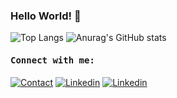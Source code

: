 ### Hello World! 👋

![Top Langs](https://github-readme-stats.vercel.app/api/top-langs/?username=alikhaleghi76)
![Anurag's GitHub stats](https://github-readme-stats.vercel.app/api?username=alikhaleghi76)

 <h4><b><samp>Connect with me:</samp></b></h4>

[![Contact](https://img.shields.io/badge/AliKhaleghi76@gmail.com-0075c8?style=flat-square&logo=gmail&logoColor=white&color=d93025)](mailto:AliKhaleghi76@gmail.com)
[![Linkedin](https://img.shields.io/badge/Ali%20Khaleghi-0077b5?style=flat-square&logo=Linkedin&logoColor=white)](https://www.linkedin.com/in/AliKhaleghi76/) 
[![Linkedin](https://img.shields.io/badge/Ali%20Khaleghi-0077b5?style=flat-square&logo=Github&logoColor=white&color=24292f)](https://www.github.com/AliKhaleghi76/) 


<!--
**alikhaleghi76/alikhaleghi76** is a ✨ _special_ ✨ repository because its `README.md` (this file) appears on your GitHub profile.

Here are some ideas to get you started:

- 🔭 I’m currently working on ...
- 🌱 I’m currently learning ...
- 👯 I’m looking to collaborate on ...
- 🤔 I’m looking for help with ...
- 💬 Ask me about ...
- 📫 How to reach me: ...
- 😄 Pronouns: ...
- ⚡ Fun fact: ...
-->
